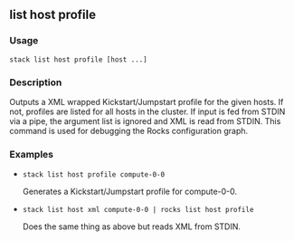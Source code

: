 ## list host profile

### Usage

`stack list host profile [host ...]`

### Description

Outputs a XML wrapped Kickstart/Jumpstart profile for the given hosts.
	If not, profiles are listed for all hosts in the cluster. If input is
	fed from STDIN via a pipe, the argument list is ignored and XML is
	read from STDIN.  This command is used for debugging the Rocks
	configuration graph.

### Examples

* `stack list host profile compute-0-0`

   Generates a Kickstart/Jumpstart profile for compute-0-0.

* `stack list host xml compute-0-0 | rocks list host profile`

   Does the same thing as above but reads XML from STDIN.



